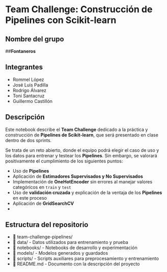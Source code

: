 # Team Challenge: Construcción de Pipelines con Scikit-learn

## Nombre del grupo  
##**Fontaneros**  

## Integrantes  
- Rommel López  
- José Luis Padilla  
- Rodrigo Álvarez  
- Toni Santacruz  
- Guillermo Castillón  

## Descripción  
Este notebook describe el **Team Challenge** dedicado a la práctica y construcción de **Pipelines de Scikit-learn**, que será presentado en clase dentro de dos sprints.

Se trata de un reto abierto, donde el equipo podrá elegir el caso de uso y los datos para entrenar y testear los **Pipelines**. Sin embargo, se valorará positivamente el cumplimiento de los siguientes puntos:  

- Uso de **Pipelines**  
- Aplicación de **Estimadores Supervisados y No Supervisados**  
- Implementación de **OneHotEncoder** sin errores al manejar valores categóricos en `train` y `test`  
- Uso de **validación cruzada** y explicación de la ventaja de los **Pipelines** en este proceso  
- Aplicación de **GridSearchCV**
- 

## Estructura del repositorio  
- 📂 team-challenge-pipelines/
- 📂 data/ - Datos utilizados para entrenamiento y prueba
- 📂 notebooks/ - Notebooks de desarrollo y experimentación
- 📂 models/ - Modelos generados y guardados
- 📂 scripts/ - Scripts auxiliares para preprocesamiento y entrenamiento
- 📄 README.md - Documento con la descripción del proyecto


